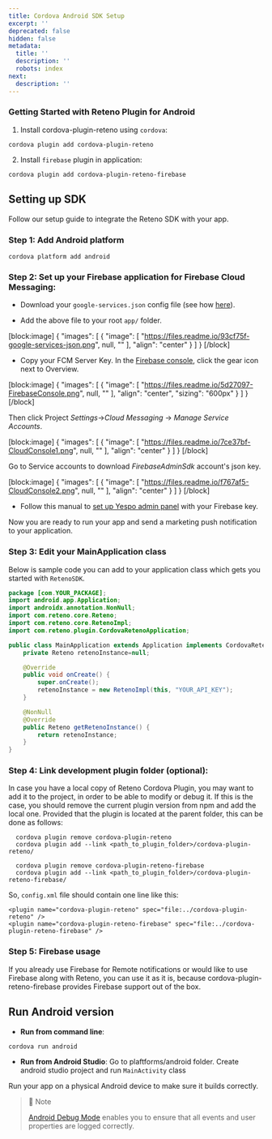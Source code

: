 ```yaml
---
title: Cordova Android SDK Setup
excerpt: ''
deprecated: false
hidden: false
metadata:
  title: ''
  description: ''
  robots: index
next:
  description: ''
---
```

### Getting Started with Reteno Plugin for Android

1. Install cordova-plugin-reteno using `cordova`:

```shell
cordova plugin add cordova-plugin-reteno
```

2. Install `firebase`  plugin in application:

```shell
cordova plugin add cordova-plugin-reteno-firebase
```

## Setting up SDK

Follow our setup guide to integrate the Reteno SDK with your app.

### Step 1: Add Android platform

```shell
cordova platform add android
```

### Step 2: Set up your Firebase application for Firebase Cloud Messaging:

- Download your `google-services.json` config file (see how [here](https://support.google.com/firebase/answer/7015592?hl=en)).

- Add the above file to your root `app/` folder.      

[block:image]
{
  "images": [
    {
      "image": [
        "https://files.readme.io/93cf75f-google-services-json.png",
        null,
        ""
      ],
      "align": "center"
    }
  ]
}
[/block]


- Copy your FCM Server Key. In the [Firebase console](https://console.firebase.google.com/), click the gear icon next to Overview.

[block:image]
{
  "images": [
    {
      "image": [
        "https://files.readme.io/5d27097-FirebaseConsole.png",
        null,
        ""
      ],
      "align": "center",
      "sizing": "600px"
    }
  ]
}
[/block]


Then click Project _Settings_->_Cloud Messaging_ -> _Manage Service Accounts_. 

[block:image]
{
  "images": [
    {
      "image": [
        "https://files.readme.io/7ce37bf-CloudConsole1.png",
        null,
        ""
      ],
      "align": "center"
    }
  ]
}
[/block]


Go to Service accounts to download _FirebaseAdminSdk_ account's json key.

[block:image]
{
  "images": [
    {
      "image": [
        "https://files.readme.io/f767af5-CloudConsole2.png",
        null,
        ""
      ],
      "align": "center"
    }
  ]
}
[/block]


- Follow this manual to [set up Yespo admin panel](https://yespo.io/support/connecting-mobile-apps) with your Firebase key.

Now you are ready to run your app and send a marketing push notification to your application.

### Step 3: Edit your MainApplication class

Below is sample code you can add to your application class which gets you started with `RetenoSDK`.

```java
package [com.YOUR_PACKAGE];
import android.app.Application;
import androidx.annotation.NonNull;
import com.reteno.core.Reteno;
import com.reteno.core.RetenoImpl;
import com.reteno.plugin.CordovaRetenoApplication;

public class MainApplication extends Application implements CordovaRetenoApplication {
    private Reteno retenoInstance=null;

    @Override
    public void onCreate() {
        super.onCreate();
        retenoInstance = new RetenoImpl(this, "YOUR_API_KEY");
    }

    @NonNull
    @Override
    public Reteno getRetenoInstance() {
        return retenoInstance;
    }
}
```

### Step 4: Link development plugin folder (optional):

In case you have a local copy of Reteno Cordova Plugin, you may want to add it to the project, in order to be able to modify or debug it. If this is the case, you should remove the current plugin version from npm and add the local one. Provided that the plugin is located at the parent folder, this can be done as follows:

```shell
  cordova plugin remove cordova-plugin-reteno
  cordova plugin add --link <path_to_plugin_folder>/cordova-plugin-reteno/

  cordova plugin remove cordova-plugin-reteno-firebase
  cordova plugin add --link <path_to_plugin_folder>/cordova-plugin-reteno-firebase/
```

So, `config.xml` file should contain one line like this:

```shell
<plugin name="cordova-plugin-reteno" spec="file:../cordova-plugin-reteno" />
<plugin name="cordova-plugin-reteno-firebase" spec="file:../cordova-plugin-reteno-firebase" />
```

### Step 5: Firebase usage

If you already use Firebase for Remote notifications or would like to use Firebase along with Reteno, you can use it as it is, because cordova-plugin-reteno-firebase provides Firebase support out of the box.

## Run Android version

- **Run from command line**: 

```shell
cordova run android
```

- **Run from Android Studio**: Go to plaftforms/android folder. Create android studio project and run `MainActivity` class

Run your app on a physical Android device to make sure it builds correctly.

> 📘 Note
> 
> [Android Debug Mode](https://docs.yespo.io/reference/android-debug-mode) enables you to ensure that all events and user properties are logged correctly.